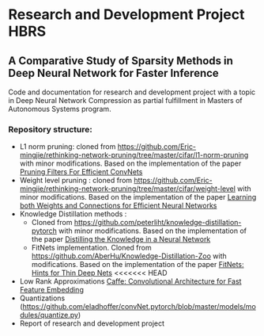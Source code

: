 # Research and Development Project HBRS
## A Comparative Study of Sparsity Methods in Deep Neural Network for Faster Inference

Code and documentation for research and development project with a topic in Deep Neural Network Compression as partial fulfillment in Masters of Autonomous Systems program.

### Repository structure:
- L1 norm pruning: cloned from https://github.com/Eric-mingjie/rethinking-network-pruning/tree/master/cifar/l1-norm-pruning with minor modifications. Based on the implementation of the paper [Pruning Filters For Efficient ConvNets](https://arxiv.org/pdf/1608.08710.pdf)
- Weight level pruning : cloned from https://github.com/Eric-mingjie/rethinking-network-pruning/tree/master/cifar/weight-level with minor modifications. Based on the implementation of the paper [Learning both Weights and Connections for Efficient Neural Networks](https://arxiv.org/pdf/1506.02626.pdf)
- Knowledge Distillation methods : 
	- Cloned from https://github.com/peterliht/knowledge-distillation-pytorch with minor modifications. Based on the implementation of the paper [Distilling the Knowledge in a Neural Network](https://arxiv.org/pdf/1503.02531.pdf)
	- FitNets implementation. Cloned from https://github.com/AberHu/Knowledge-Distillation-Zoo with modifications. Based on the implementation of the paper [FitNets: Hints for Thin Deep Nets](https://arxiv.org/pdf/1412.6550.pdf)
<<<<<<< HEAD
- Low Rank Approximations [Caffe: Convolutional Architecture for Fast Feature Embedding](https://arxiv.org/abs/1408.5093)
- Quantizations (https://github.com/eladhoffer/convNet.pytorch/blob/master/models/modules/quantize.py)
- Report of research and development project
